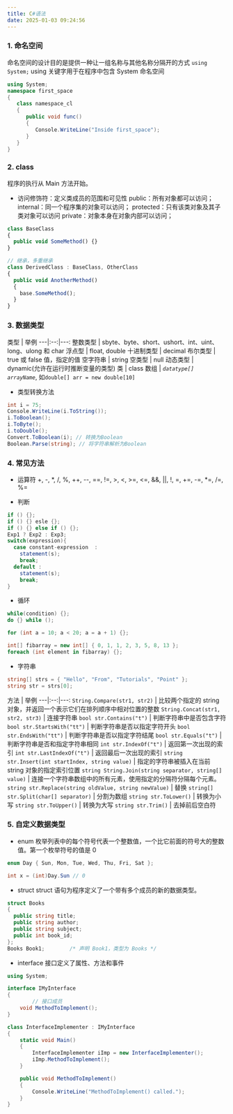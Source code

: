 ```yaml
---
title: C#语法
date: 2025-01-03 09:24:56
---
```


### 1. 命名空间
命名空间的设计目的是提供一种让一组名称与其他名称分隔开的方式
`using System;` using 关键字用于在程序中包含 System 命名空间
```c#
using System;
namespace first_space
{
   class namespace_cl
   {
      public void func()
      {
         Console.WriteLine("Inside first_space");
      }
   }
}
```



### 2. class
程序的执行从 Main 方法开始。

- 访问修饰符：定义类成员的范围和可见性
  public：所有对象都可以访问；
  internal：同一个程序集的对象可以访问；
  protected：只有该类对象及其子类对象可以访问
  private：对象本身在对象内部可以访问；

```js
class BaseClass
{
  public void SomeMethod() {}
}

// 继承，多重继承
class DerivedClass : BaseClass, OtherClass
{
  public void AnotherMethod()
  {
    base.SomeMethod();
  }
}
```



### 3. 数据类型
类型 | 举例
---|:--:|---:
整数类型 | sbyte、byte、short、ushort、int、uint、long、ulong 和 char
浮点型 | float, double
十进制类型 | decimal
布尔类型 | true 或 false 值，指定的值
空字符串 | string
空类型 | null
动态类型 | dynamic(允许在运行时推断变量的类型)
类 | class
数组 | *`datatype[] arrayName`*, 如`double[] arr = new double[10]`
- 类型转换方法
```c#
int i = 75;
Console.WriteLine(i.ToString());
i.ToBoolean();
i.ToByte();
i.toDouble();
Convert.ToBoolean(i); // 转换为Boolean
Boolean.Parse(string); // 将字符串解析为Boolean
```

### 4. 常见方法
- 运算符
+, -, *, /, %, ++, --, ==, !=, >, <, >=, <=, &&, ||, !, =, +=, -=, *=, /=, %=

- 判断
```c#
if () {};
if () {} esle {};
if () {} else if () {};
Exp1 ? Exp2 : Exp3;
switch(expression){
  case constant-expression  :
    statement(s);
    break; 
  default :
    statement(s);
    break; 
}
```

- 循环
```c#
while(condition) {};
do {} while ();

for (int a = 10; a < 20; a = a + 1) {};

int[] fibarray = new int[] { 0, 1, 1, 2, 3, 5, 8, 13 };
foreach (int element in fibarray) {};

```

- 字符串
```c#
string[] strs = { "Hello", "From", "Tutorials", "Point" };
string str = strs[0];
```
方法 | 举例
---|:--:|---:
`String.Compare(str1, str2)` | 比较两个指定的 string 对象，并返回一个表示它们在排列顺序中相对位置的整数
`String.Concat(str1, str2, str3)` | 连接字符串
`bool str.Contains("t")` | 判断字符串中是否包含字符
`bool str.StartsWith("tt")` | 判断字符串是否以指定字符开头
`bool str.EndsWith("tt")` | 判断字符串是否以指定字符结尾
`bool str.Equals("t")` | 判断字符串是否和指定字符串相同
`int str.IndexOf("t")` | 返回第一次出现的索引
`int str.LastIndexOf("t")` | 返回最后一次出现的索引
`string str.Insert(int startIndex, string value)` | 指定的字符串被插入在当前 string 对象的指定索引位置
`string String.Join(string separator, string[] value)` | 连接一个字符串数组中的所有元素，使用指定的分隔符分隔每个元素。
`string str.Replace(string oldValue, string newValue)` | 替换
`string[] str.Split(char[] separator)` | 分割为数组
`string str.ToLower()` | 转换为小写
`string str.ToUpper()` | 转换为大写
`string str.Trim()` | 去掉前后空白符

### 5. 自定义数据类型
- enum
枚举列表中的每个符号代表一个整数值，一个比它前面的符号大的整数值。第一个枚举符号的值是 0
```c#
enum Day { Sun, Mon, Tue, Wed, Thu, Fri, Sat };

int x = (int)Day.Sun // 0
```

- struct
struct 语句为程序定义了一个带有多个成员的新的数据类型。
```c#
struct Books
{
  public string title;
  public string author;
  public string subject;
  public int book_id;
}; 
Books Book1;        /* 声明 Book1，类型为 Books */
```

- interface
接口定义了属性、方法和事件
```c#
using System;

interface IMyInterface
{
        // 接口成员
    void MethodToImplement();
}

class InterfaceImplementer : IMyInterface
{
    static void Main()
    {
        InterfaceImplementer iImp = new InterfaceImplementer();
        iImp.MethodToImplement();
    }

    public void MethodToImplement()
    {
        Console.WriteLine("MethodToImplement() called.");
    }
}
```